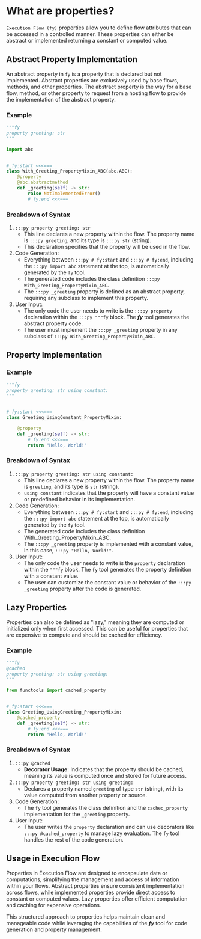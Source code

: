 # What are properties?

`Execution Flow (fy)` properties allow you to define flow attributes that can be accessed in a controlled manner. These properties can either be abstract or implemented returning a constant or computed value.
## Abstract Property Implementation
An abstract property in `fy` is a property that is declared but not implemented. Abstract properties are exclusively used by base flows, methods, and other properties. The abstract property is the way for a base flow, method, or other property to request from a hosting flow to provide the implementation of the abstract property.

### Example
```py title="Abstract Property" linenums="1"
"""fy
property greeting: str
"""

import abc


# fy:start <<<===
class With_Greeting_PropertyMixin_ABC(abc.ABC):
    @property
    @abc.abstractmethod
    def _greeting(self) -> str:
        raise NotImplementedError()
        # fy:end <<<===
```
### Breakdown of Syntax
1. `:::py property greeting: str`
    - This line declares a new property within the flow. The property name is `:::py greeting`, and its type is `:::py str` (string).
    - This declaration specifies that the property will be used in the flow.
2. Code Generation:
    - Everything between `:::py # fy:start` and `:::py # fy:end`, including the `:::py import abc` statement at the top, is automatically generated by the `fy` tool.
    - The generated code includes the class definition `:::py With_Greeting_PropertyMixin_ABC`.
    - The `:::py _greeting` property is defined as an abstract property, requiring any subclass to implement this property.
3. User Input:
    - The only code the user needs to write is the `:::py property` declaration within the `:::py """fy` block. The **_fy_** tool generates the abstract property code.
    - The user must implement the `:::py _greeting` property in any subclass of `:::py With_Greeting_PropertyMixin_ABC`.
## Property Implementation
### Example
```py title="Property" linenums="1"
"""fy
property greeting: str using constant:
"""


# fy:start <<<===
class Greeting_UsingConstant_PropertyMixin:

    @property
    def _greeting(self) -> str:
        # fy:end <<<===
        return "Hello, World!"
```

### Breakdown of Syntax
1. `:::py property greeting: str using constant:`
    - This line declares a new property within the flow. The property name is `greeting`, and its type is `str` (string). 
    - `using constant` indicates that the property will have a constant value or predefined behavior in its implementation.
2. Code Generation:
    - Everything between `:::py # fy:start` and `:::py # fy:end`, including the `:::py import abc` statement at the top, is automatically generated by the `fy` tool.
    - The generated code includes the class definition With_Greeting_PropertyMixin_ABC.
    - The `:::py _greeting` property is implemented with a constant value, in this case, `:::py "Hello, World!"`.
3. User Input:
    - The only code the user needs to write is the `property` declaration within the `"""fy` block. The `fy` tool generates the property definition with a constant value.
    - The user can customize the constant value or behavior of the `:::py _greeting` property after the code is generated.
## Lazy Properties

Properties can also be defined as "lazy," meaning they are computed or initialized only when first accessed. This can be useful for properties that are expensive to compute and should be cached for efficiency.

### Example

```py linenums="1" hl_lines="2 11"
"""fy
@cached
property greeting: str using greeting:
"""

from functools import cached_property


# fy:start <<<===
class Greeting_UsingGreeting_PropertyMixin:
    @cached_property
    def _greeting(self) -> str:
        # fy:end <<<===
        return "Hello, World!"
```

### Breakdown of Syntax
1. `:::py @cached`
    - **Decorator Usage:** Indicates that the property should be cached, meaning its value is computed once and stored for future access.
2. `:::py property greeting: str using greeting:`
    - Declares a property named `greeting` of type `str` (string), with its value computed from another property or source.
3. Code Generation:
    - The `fy` tool generates the class definition and the `cached_property` implementation for the `_greeting` property.
4. User Input:
    - The user writes the `property` declaration and can use decorators like `:::py @cached_property` to manage lazy evaluation. The `fy` tool handles the rest of the code generation.


## Usage in Execution Flow
Properties in Execution Flow are designed to encapsulate data or computations, simplifying the management and access of information within your flows. Abstract properties ensure consistent implementation across flows, while implemented properties provide direct access to constant or computed values. Lazy properties offer efficient computation and caching for expensive operations.

This structured approach to properties helps maintain clean and manageable code while leveraging the capabilities of the **_fy_** tool for code generation and property management.
